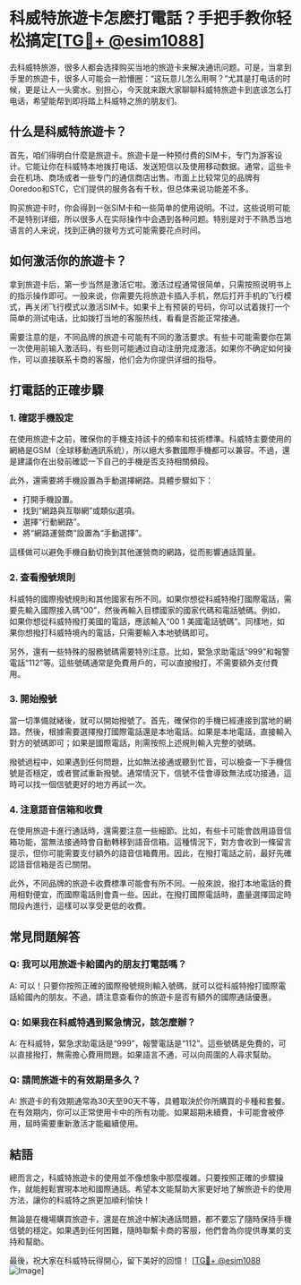 # 科威特旅遊卡怎麽打電話？手把手教你轻松搞定[[TG💪+ @esim1088](https://t.me/s/esim1088)]

去科威特旅游，很多人都会选择购买当地的旅遊卡来解决通讯问题。可是，当拿到手里的旅遊卡，很多人可能会一脸懵圈：“这玩意儿怎么用啊？”尤其是打电话的时候，更是让人一头雾水。别担心，今天就来跟大家聊聊科威特旅遊卡到底该怎么打电话，希望能帮到即将踏上科威特之旅的朋友们。

## 什么是科威特旅遊卡？

首先，咱们得明白什麼是旅遊卡。旅遊卡是一种预付费的SIM卡，专门为游客设计。它能让你在科威特本地拨打电话、发送短信以及使用移动数据。通常，這些卡会在机场、商场或者一些专门的通信商店出售。市面上比较常见的品牌有Ooredoo和STC，它们提供的服务各有千秋，但总体来说功能差不多。

购买旅遊卡时，你会得到一张SIM卡和一些简单的使用说明。不过，这些说明可能不是特别详细，所以很多人在实际操作中会遇到各种问题。特别是对于不熟悉当地语言的人来说，找到正确的拨号方式可能需要花点时间。

## 如何激活你的旅遊卡？

拿到旅遊卡后，第一步当然是激活它啦。激活过程通常很简单，只需按照说明书上的指示操作即可。一般来说，你需要先将旅遊卡插入手机，然后打开手机的飞行模式，再关闭飞行模式以激活SIM卡。如果卡上有预装的号码，你可以试着拨打一个简单的测试电话，比如拨打当地的客服热线，看看是否能正常接通。

需要注意的是，不同品牌的旅遊卡可能有不同的激活要求。有些卡可能需要你在第一次使用前输入激活码，有些则可能通过自动注册完成激活。如果你不确定如何操作，可以直接联系卡商的客服，他们会为你提供详细的指导。

## 打電話的正確步驟

### 1. 確認手機設定

在使用旅遊卡之前，確保你的手機支持該卡的頻率和技術標準。科威特主要使用的網絡是GSM（全球移動通訊系統），所以絕大多數國際手機都可以兼容。不過，還是建議你在出發前確認一下自己的手機是否支持相關頻段。

此外，還需要將手機設置為手動選擇網路。具體步驟如下：

- 打開手機設置。
- 找到“網路與互聯網”或類似選項。
- 選擇“行動網路”。
- 將“網路運營商”設置為“手動選擇”。

這樣做可以避免手機自動切換到其他運營商的網路，從而影響通話質量。

### 2. 查看撥號規則

科威特的國際撥號規則和其他國家有所不同。如果你想從科威特撥打國際電話，需要先輸入國際接入碼“00”，然後再輸入目標國家的國家代碼和電話號碼。例如，如果你想從科威特撥打美國的電話，應該輸入“00 1 美國電話號碼”。同樣地，如果你想撥打科威特境內的電話，只需要輸入本地號碼即可。

另外，還有一些特殊的服務號碼需要特別注意。比如，緊急求助電話“999”和報警電話“112”等。這些號碼通常是免費用戶的，可以直接撥打，不需要額外支付費用。

### 3. 開始撥號

當一切準備就緒後，就可以開始撥號了。首先，確保你的手機已經連接到當地的網路。然後，根據需要選擇撥打國際電話還是本地電話。如果是本地電話，直接輸入對方的號碼即可；如果是國際電話，則需按照上述規則輸入完整的號碼。

撥號過程中，如果遇到任何問題，比如無法接通或聽到忙音，可以檢查一下手機信號是否穩定，或者嘗試重新撥號。通常情況下，信號不佳會導致無法成功接通，這時可以找一個信號更好的地方再試一次。

### 4. 注意語音信箱和收費

在使用旅遊卡進行通話時，還需要注意一些細節。比如，有些卡可能會啟用語音信箱功能，當無法接通時會自動轉移到語音信箱。這種情況下，對方會收到一條留言提示，但你可能需要支付額外的語音信箱費用。因此，在撥打電話之前，最好先確認語音信箱是否已關閉。

此外，不同品牌的旅遊卡收費標準可能會有所不同。一般來說，撥打本地電話的費用相對便宜，而國際電話則會貴一些。因此，在撥打國際電話時，盡量選擇固定時間段內進行，這樣可以享受更低的收費。

## 常見問題解答

### Q: 我可以用旅遊卡給國內的朋友打電話嗎？

A: 可以！只要你按照正確的國際撥號規則輸入號碼，就可以從科威特撥打國際電話給國內的朋友。不過，請注意查看你的旅遊卡是否有額外的國際通話優惠。

### Q: 如果我在科威特遇到緊急情況，該怎麼辦？

A: 在科威特，緊急求助電話是“999”，報警電話是“112”。這些號碼是免費的，可以直接撥打，無需擔心費用問題。如果語言不通，可以向周圍的人尋求幫助。

### Q: 請問旅遊卡的有效期是多久？

A: 旅遊卡的有效期通常為30天至90天不等，具體取決於你所購買的卡種和套餐。在有效期内，你可以正常使用卡中的所有功能。如果超期未續費，卡可能會被停用，屆時需要重新激活才能繼續使用。

## 結語

總而言之，科威特旅遊卡的使用並不像想象中那麼複雜。只要按照正確的步驟操作，就能輕鬆實現本地和國際通話。希望本文能幫助大家更好地了解旅遊卡的使用方法，讓你的科威特之旅更加順利愉快！

無論是在機場購買旅遊卡，還是在旅途中解決通話問題，都不要忘了隨時保持手機信號的穩定。如果遇到任何困難，隨時聯繫卡商的客服，他們會為你提供專業的支持和幫助。

最後，祝大家在科威特玩得開心，留下美好的回憶！ [[TG💪+ @esim1088](https://t.me/s/esim1088) ![Image](https://i.postimg.cc/4NQfJmqS/Snipaste-2025-05-13-00-14-12.png)]